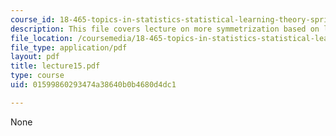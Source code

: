 ```yaml
---
course_id: 18-465-topics-in-statistics-statistical-learning-theory-spring-2007
description: This file covers lecture on more symmetrization based on lemmas.
file_location: /coursemedia/18-465-topics-in-statistics-statistical-learning-theory-spring-2007/01599860293474a38640b0b4680d4dc1_lecture15.pdf
file_type: application/pdf
layout: pdf
title: lecture15.pdf
type: course
uid: 01599860293474a38640b0b4680d4dc1

---
```

None